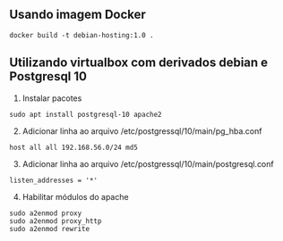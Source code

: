 ## Usando imagem Docker
```
docker build -t debian-hosting:1.0 .
```

## Utilizando virtualbox com derivados debian e Postgresql 10
1. Instalar pacotes
```
sudo apt install postgresql-10 apache2
```
2. Adicionar linha ao arquivo /etc/postgressql/10/main/pg_hba.conf
```
host all all 192.168.56.0/24 md5
```
3. Adicionar linha ao arquivo /etc/postgressql/10/main/postgresql.conf
```
listen_addresses = '*'
```
4. Habilitar módulos do apache
```
sudo a2enmod proxy
sudo a2enmod proxy_http
sudo a2enmod rewrite
```